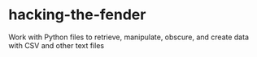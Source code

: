 # hacking-the-fender
Work with Python files to retrieve, manipulate, obscure, and create data with CSV and other text files
